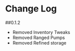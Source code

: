 
# Change Log

##0.1.2

- Removed Inventory Tweaks
- Removed Ranged Pumps
- Removed Refined storage
